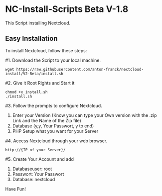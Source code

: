 # NC-Install-Scripts Beta V-1.8

This Script installing Nextcloud.

## Easy Installation

To install Nextcloud, follow these steps:

#1. Download the Script to your local machine.
```shell
wget https://raw.githubusercontent.com/anton-franck/nextcloud-install/V2-Beta/install.sh
```

#2. Give it Root Rights and Start it
```shell
chmod +x install.sh
./install.sh
```

#3. Follow the prompts to configure Nextcloud.

1. Enter your Version (Know you can type your Own version with the .zip Link and the Name of the Zip file)
2. Database (y,y, Your Passwort, y to end)
3. PHP Setup what you want for your Server


#4. Access Nextcloud through your web browser.
```plaintext
http://{IP of your Server}/
```
#5. Create Your Account and add

1. Databaseuser: root
2. Passwort: Your Passwort
3. Database: nextcloud

Have Fun!